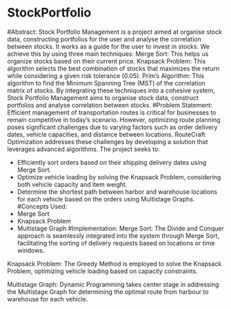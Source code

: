 # StockPortfolio

#Abstract:
Stock Portfolio Management is a project aimed at organise stock data, constructing portfolios for the user and analyse the correlation between stocks. It works as a guide for the user to invest in stocks. We achieve this by using three main techniques:
Merge Sort: This helps us organize stocks based on their current price.
Knapsack Problem: This algorithm selects the best combination of stocks that maximizes the return while considering a given risk tolerance (0.05).
Prim’s Algorithm: This algorithm to find the Minimum Spanning Tree (MST) of the correlation matrix of stocks.
By integrating these techniques into a cohesive system, Stock Portfolio Management aims to organise stock data, construct portfolios and analyse correlation between stocks.
#Problem Statement:
Efficient management of transportation routes is critical for businesses to remain competitive in today’s scenario. However, optimizing route planning poses significant challenges due to varying factors such as order delivery dates, vehicle capacities, and distance between locations. RouteCraft Optimization addresses these challenges by developing a solution that leverages advanced algorithms. The project seeks to:
* Efficiently sort orders based on their shipping delivery dates using Merge Sort.
* Optimize vehicle loading by solving the Knapsack Problem, considering both vehicle capacity and item weight.
* Determine the shortest path between harbor and warehouse locations for each vehicle based on the orders using Multistage Graphs.
#Concepts Used:
* Merge Sort
* Knapsack Problem
* Multistage Graph
#Implementation:
Merge Sort:
	The Divide and Conquer approach is seamlessly integrated into the system through Merge Sort, facilitating the sorting of delivery requests based on locations or time windows.

Knapsack Problem:
The Greedy Method is employed to solve the Knapsack Problem, optimizing vehicle loading based on capacity constraints.

Multistage Graph:
	Dynamic Programming takes center stage in addressing the Multistage Graph for determining the optimal route from harbour to warehouse for each vehicle.
